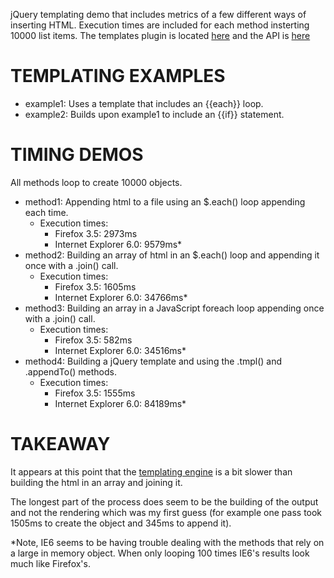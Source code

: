 jQuery templating demo that includes metrics of a few different ways of inserting HTML.  Execution times are included for each method insterting 10000 list items.  The templates plugin is located  [here](http://github.com/jquery/jquery-tmpl) and the API is [here](http://api.jquery.com/category/plugins/templates/)

# TEMPLATING EXAMPLES
* example1: Uses a template that includes an {{each}} loop.
* example2: Builds upon example1 to include an {{if}} statement.

# TIMING DEMOS
All methods loop to create 10000 objects.

* method1: Appending html to a file using an $.each() loop appending each time. 
	* Execution times:
		* Firefox 3.5: 2973ms
		* Internet Explorer 6.0: 9579ms*
* method2: Building an array of html in an $.each() loop and appending it once with a .join() call.  
	* Execution times:
		* Firefox 3.5: 1605ms
		* Internet Explorer 6.0: 34766ms*
* method3: Building an array in a JavaScript foreach loop appending once with a .join() call.
	* Execution times:
		* Firefox 3.5: 582ms
		* Internet Explorer 6.0: 34516ms*
* method4: Building a jQuery template and using the .tmpl() and .appendTo() methods.
	* Execution times:
		* Firefox 3.5: 1555ms
		* Internet Explorer 6.0: 84189ms*

# TAKEAWAY
It appears at this point that the [templating engine](http://github.com/jquery/jquery-tmpl) is a bit slower than building the html in an array and joining it.

The longest part of the process does seem to be the building of the output and not the rendering which was my first guess (for example one pass took 1505ms to create the object and 345ms to append it).

*Note, IE6 seems to be having trouble dealing with the methods that rely on a large in memory object.  When only looping 100 times IE6's results look much like Firefox's.
